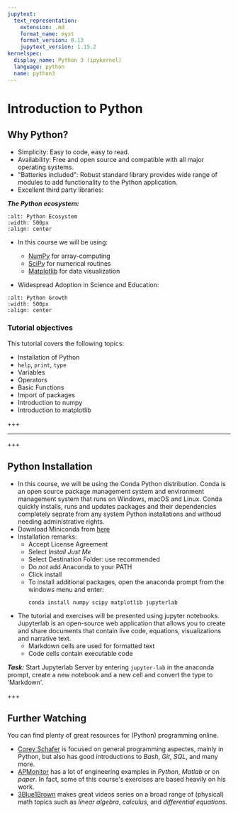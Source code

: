 ```yaml
---
jupytext:
  text_representation:
    extension: .md
    format_name: myst
    format_version: 0.13
    jupytext_version: 1.15.2
kernelspec:
  display_name: Python 3 (ipykernel)
  language: python
  name: python3
---
```


# Introduction to Python

## Why Python?
- Simplicity: Easy to code, easy to read.
- Availability: Free and open source and compatible with all major operating systems.
- "Batteries included": Robust standard library provides wide range of modules to add functionality to the Python application.
- Excellent third party libraries:

***The Python ecosystem:***

```{figure} ./images/python_ecosystem.png
:alt: Python Ecosystem
:width: 500px
:align: center
```

- In this course we will be using:
    - [NumPy](https://www.numpy.org/) for array-computing
    - [SciPy](https://www.scipy.org/) for numerical routines
    - [Matplotlib](https://www.matplotlib.org/) for data visualization

- Widespread Adoption in Science and Education:


```{figure} ./images/stackoverflow-growth.png
:alt: Python Growth
:width: 500px
:align: center
```

### Tutorial objectives
This tutorial covers the following topics:
- Installation of Python
- `help`, `print`, `type`
- Variables
- Operators
- Basic Functions
- Import of packages
- Introduction to numpy
- Introduction to matplotlib

+++

___

+++

## Python Installation
- In this course, we will be using the Conda Python distribution. Conda is an open source package management system and environment management system that runs on Windows, macOS and Linux. Conda quickly installs, runs and updates packages and their dependencies completely seprate from any system Python installations and withoud needing administrative rights.
- Download Miniconda from [here](https://docs.conda.io/en/latest/miniconda.html)
- Installation remarks:
    - Accept License Agreement
    - Select *Install Just Me*
    - Select Destination Folder: use recommended
    - Do *not* add Anaconda to your PATH
    - Click install
    - To install additional packages, open the anaconda prompt from the windows menu and enter:
        ```
        conda install numpy scipy matplotlib jupyterlab
        ```
- The tutorial and exercises will be presented using jupyter notebooks. Jupyterlab is an open-source web application that allows you to create and share documents that contain live code, equations, visualizations and narrative text.
    - Markdown cells are used for formatted text
    - Code cells contain executable code

***Task:*** Start Jupyterlab Server by entering ``` jupyter-lab ``` in the anaconda prompt, create a new notebook and a new cell and convert the type to 'Markdown'.

+++

## Further Watching
You can find plenty of great resources for (Python) programming online.
- [Corey Schafer](https://www.youtube.com/user/schafer5) is focused on general programming aspectes, mainly in Python, but also has good introductions to *Bash*, *Git*, *SQL*, and many more.
- [APMonitor](https://www.youtube.com/user/APMonitorCom) has a lot of engineering examples in *Python*, *Matlab* or on *paper*. In fact, some of this course's exercises are based heavily on his work.
- [3Blue1Brown](https://www.youtube.com/channel/UCYO_jab_esuFRV4b17AJtAw) makes great videos series on a broad range of (physical) math topics such as *linear algebra*, *calculus*, and *differential equations*.
